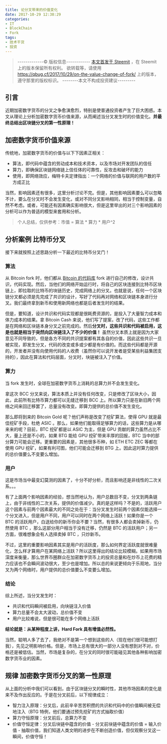 ```yaml
---
title: 论分叉带来的价值变化
date: 2017-10-29 12:38:29
categories:
- IT
- BlockChain
- Fork
tags:
- 技术干货
- 投资
---
```


> -------------© 版权信息------------
> [本文首发于 Steemit](https://steemit.com/cn/@quantum-bug/on-the-value-change-of-fork) ，在 Steemit 上的版本保留所有权利。
> 欲转载等，请使用 https://qbug.cf/2017/10/29/on-the-value-change-of-fork/ 上的版本，遵守那里的版权标识。
> --------本文不构成投资建议---------

## 引言

近期加密数字货币的分叉之争愈演愈烈，特别是使普通投资者产生了巨大困惑。本文从理论上分析加密数字货币价值来源，从而阐述当分叉发生时的价值变化。**并最终总结出区块链分叉的第一性原理！**

<!-- more -->

## 加密数字货币价值来源

传统地，加密数字货币的价值与以下下因素正相关：

* 算法，即代码中蕴含的劳动成本和技术资本，以及市场对开发团队的信任
* 算力，即确保区块链网络链上信任体的可靠性，反攻击和破坏的能力
* 使用，即网络效应，梅特卡夫定律指出：一个网络的价值与联网的用户数的平方成正比

当然，影响因素还有很多，这里分析讨论不完。但是，其他影响因素要么可以忽略不计，要么在分叉时不会发生变化，或对不同分叉影响相同，相当于控制变量，自然不考虑。或者，可能还有因素确实影响很大，但是这里举出的对三个影响因素的分析可以作为普适的模型来套用和分析。

> 个人总结，仅供参考：市值 = 算法 * 算力 * 用户^2

## 分析案例 比特币分叉

接下来就按照上述思路分析一下最近的比特币分叉门！

### 算法

从 Bitcoin fork 时，他们都从 [Bitcoin 的代码库](https://github.com/bitcoin/bitcoin) fork 进行自己的修改，设计共识，代码实现。然后，当他们的网络开始运行时，将自己的区块连接到比特币区块链上，即拉取的比特币的块链历史，完成网络上的分叉。也就是说，任何一个区块链分叉都必须是先完成了共识的设计，写好了代码再对网络和区块链本身进行分叉。我们最终拿到新币和使用新网络也都是后者发生时的结果。

但是，要知道，设计共识和代码实现都是很耗费资源的，是投入了大量智力成本和体力成本的结果。拿 Bitcoin Cash 来说，他们写了提案，改了代码，这些工作都是在网络和区块链本身分叉之前完成的。然后**分叉时，这些共识和代码被启用，这是也就是相当于突然向区块链注入了不少的价值！** 虽然分叉本质上就是因为大家意见不同导致的，但是各方不同的共识提案都有其各自的价值，因此这些共识一旦被实现，即发生分叉，代码的改变或多或少都是有价值的。而这些代码都是开源的，开发者并没有向使用代码的人收费（虽然你可以说开发者是受某些利益集团支持的），因此在算法和代码层面，分叉时，块链被注入了价值。

### 算力

当 fork 发生时，全球在加密数字货币上消耗的总算力并不会发生变化。

拿这次 BCC 分叉来说，算法本质上并没有任何改变，只是修改了区块大小，因此，此前所有比特币算力都可以无缝迁移到 BCC 上。所以算力只是在新旧两个网络之间来回迁移罢了，总量没有改变。即算力提供的总价值不发生变化。

那么即将到来的 Bitcoin Gold 呢？他们声称是改变了挖矿算法，使得 GPU 就是最佳挖矿手段，杜绝 ASIC 。那么，如果他们能取得足够算力的话，这些算力是从哪来来的呢？目前，BTC 挖矿都是以 ASIC 为主，但是 GPU 贡献的算力虽然占比不大，量上还是不小的，如果 BTG 能给 GPU 挖矿带来丰厚的回报，BTC 当中的部分算力可能会迁移。更重要的因素是，其他很多币种，如 ETH ETC ZEC 等都在使用 GPU 挖矿，如果有利可图，他们可能会迁移到 BTG 上。因此这时算力提供的总价值要么不变要么增加。

### 用户

这是市场当中最变幻莫测的因素了，十分不好分析，而且影响还是非线性的二次关系。。。

有了上面两个影响因素的经验，想当然地认为，用户总数目不变，分叉到两条链上，由于非线性的二次关系，提供的价值减少。真的是这样吗？不是的，活跃用户这个因素与前两个因素最大的不同之处在于：当分叉发生时前两个因素仅能选择一个分叉进入，但是用户不同，用户可以同时在两个网络上活跃！如果你是一个 BTC 的活跃用户，白送给你的新币你会不要？当然，有很多人都会卖掉新币，仍然使用 BTC ，那么这部分用户相当于没有迁移，仍然是 BTC 的活跃用户；另一方面，很难想象会有人选择卖掉 BTC ，只炒新币。

不过，这里的重要影响因素其实是用户的活跃度，那么如何界定活跃度就很难量化，怎么样才算用户在某网络上活跃？所以这里得出的结论比较模糊。如果用市场深度来衡量，那么世界币圈群众在加密数字货币上的投资总量和在炒币上花费的精力应该也不会瞬间波动很大，至少也是增加。所以总的来说更倾向于乐观地，当分叉为两个网络时，用户提供的总价值要么不变要么增加。

### 结论

综上所述，当分叉发生时：

* 共识和代码瞬间被启用，向块链注入价值
* 算力总量不会太大波动，总价值不变
* 用户比较难说，但是很可能在多个网络上活跃

**结论就是：从某种程度上讲，Hard Fork 具有增值必然性。**

当然，聪明人多了去了，我绝对不是第一个想到这些的人（现在他们很可能想打我），先见之明影响价格。但是，市场上总有很大的一部分人没有想到对不对，价格还是被低估。当然，市场是复杂的，在分叉的同时很可能碰见其他各种影响加密数字货币业的因素。

## 规律 加密数字货币分叉的第一性原理

从上面的分析中我们可以看到，由于区块链分叉的瞬时性，其他市场因素的变化是来不及作出反应的。于是在分叉前后，以下规律成立：

* 智力注入原理：分叉后，此前辛辛苦苦积攒的共识和代码中的价值瞬间被无偿地注入（BTG 特例，他们要通过预先挖矿的方式抽取价值）
* 算力守恒原理：分叉前后，总算力不变
* 价值守恒定律：分叉后块链中蕴含的价值 - 分叉前块链中蕴含的价值 = 输入价值 - 抽取价值，我们知道人类文明的进步在不断创造价值，但仅观察分叉这一瞬间，价值守恒！
